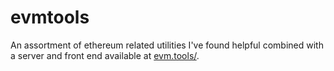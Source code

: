 # evmtools

An assortment of ethereum related utilities I've found helpful combined with a server and front end available at [evm.tools/](https://evm.tools/).

